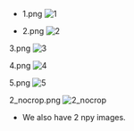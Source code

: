 - 1.png
![1](https://github.com/user-attachments/assets/edd6909a-a5a4-48d9-a415-184e56fa5d0f)

- 2.png
![2](https://github.com/user-attachments/assets/a294192e-1e57-483c-a28d-78679990d25d)

3.png
![3](https://github.com/user-attachments/assets/4eaa4fcb-d69c-4c9c-918f-6cf884d6b352)

4.png
![4](https://github.com/user-attachments/assets/1e9e3902-4a7f-442d-944a-12fd7588e828)

5.png
![5](https://github.com/user-attachments/assets/43ad4978-4be1-4b36-889a-f2ff16697e1e)

2_nocrop.png
![2_nocrop](https://github.com/user-attachments/assets/06bcc156-b212-435e-9aab-58c5a56cd243)

- We also have 2 npy images.
